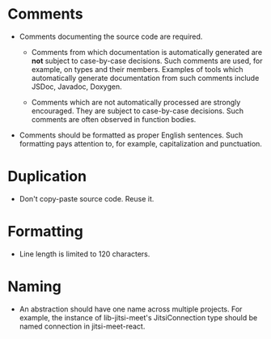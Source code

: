 # Comments

* Comments documenting the source code are required.

  * Comments from which documentation is automatically generated are **not**
    subject to case-by-case decisions. Such comments are used, for example, on
    types and their members. Examples of tools which automatically generate
    documentation from such comments include JSDoc, Javadoc, Doxygen.

  * Comments which are not automatically processed are strongly encouraged. They
    are subject to case-by-case decisions. Such comments are often observed in
    function bodies.

* Comments should be formatted as proper English sentences. Such formatting pays
  attention to, for example, capitalization and punctuation.

# Duplication

* Don't copy-paste source code. Reuse it.

# Formatting

* Line length is limited to 120 characters.

# Naming

* An abstraction should have one name across multiple projects. For example, the
  instance of lib-jitsi-meet's JitsiConnection type should be named connection
  in jitsi-meet-react.
